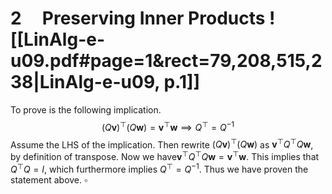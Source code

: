

# 2     Preserving Inner Products ![[LinAlg-e-u09.pdf#page=1&rect=79,208,515,238|LinAlg-e-u09, p.1]]

To prove is the following implication.
$$
(Q\mathbf{v})^{\top}(Q\mathbf{w}) = \mathbf{v}^{\top}\mathbf{w} \implies Q^{\top} = Q^{-1}
$$
Assume the LHS of the implication. Then rewrite $(Q\mathbf{v})^{\top}(Q\mathbf{w})$ as $\mathbf{v}^{\top}Q^{\top}Q\mathbf{w}$, by definition of transpose. Now we have$\mathbf{v}^{\top}Q^{\top}Q\mathbf{w} =\mathbf{v}^{\top}\mathbf{w}$. This implies that $Q^{\top}Q = I$, which furthermore implies $Q^{\top} = Q^{-1}$. Thus we have proven the statement above.
$\square$
